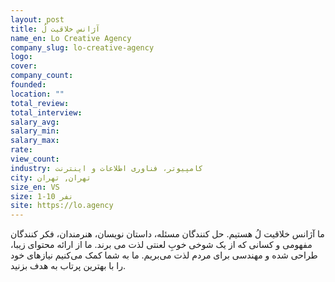 ```yaml
---
layout: post
title: آژانس خلاقیت لُ
name_en: Lo Creative Agency
company_slug: lo-creative-agency
logo: 
cover: 
company_count:
founded:
location: ""
total_review: 
total_interview: 
salary_avg: 
salary_min: 
salary_max: 
rate: 
view_count: 
industry: کامپیوتر، فناوری اطلاعات و اینترنت
city: تهران, تهران
size_en: VS
size: 1-10 نفر
site: https://lo.agency
---
```


<p>ما آژانس خلاقیت لُ هستیم. حل کنندگان مسئله، داستان نویسان، هنرمندان، فکر کنندگان مفهومی و کسانی که از یک شوخی خوبِ لعنتی لذت می برند. ما از ارائه محتوای زیبا، طراحی شده و مهندسی برای مردم لذت می‌بریم. ما به شما کمک می‌کنیم نیازهای خود را با بهترین پرتاب به هدف بزنید.</p>
